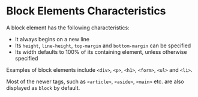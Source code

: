 # Block Elements Characteristics

A block element has the following characteristics:

- It always begins on a new line
- Its `height`, `line-height`, `top-margin` and `bottom-margin` can be specified
- Its width defaults to 100% of its containing element, unless otherwise specified

Examples of block elements include `<div>`, `<p>`, `<h1>`, `<form>`, `<ul>` and `<li>`.

Most of the newer tags, such as `<article>`, `<aside>`, `<main>` etc. are also displayed as `block` by default.